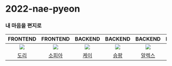 # 2022-nae-pyeon
### 내 마음을 편지로


|FRONTEND|FRONTEND|BACKEND|BACKEND|BACKEND|BACKEND
|:-:|:-:|:-:|:-:|:-:|:-:|
|![](https://github.com/prefer2.png?size=100)|![](https://github.com/soyi47.png?size=100)|![](https://github.com/kth990303.png?size=100)|![](https://github.com/seungpang.png?size=100)|![](https://github.com/yxxnghwan.png?size=100)|![](https://github.com/asebn1.png?size=100)
|[도리](https://github.com/prefer2)|[소피아](https://github.com/soyi47)|[케이](https://github.com/kth990303)|[승팡](https://github.com/seungpang)|[알렉스](https://github.com/yxxnghwan)|[제로](https://github.com/asebn1)
